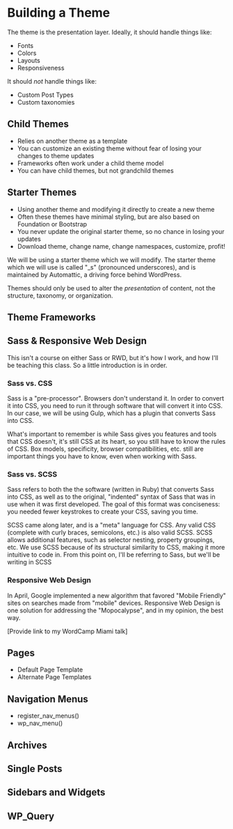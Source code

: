 # Building a Theme

The theme is the presentation layer. Ideally, it should handle things like:

* Fonts
* Colors
* Layouts
* Responsiveness

It should _not_ handle things like:

* Custom Post Types
* Custom taxonomies

## Child Themes

* Relies on another theme as a template
* You can customize an existing theme without fear of losing your changes to theme updates
* Frameworks often work under a child theme model
* You can have child themes, but not grandchild themes

## Starter Themes

* Using another theme and modifying it directly to create a new theme
* Often these themes have minimal styling, but are also based on Foundation or Bootstrap
* You never update the original starter theme, so no chance in losing your updates
* Download theme, change name, change namespaces, customize, profit!

We will be using a starter theme which we will modify. The starter theme which we will use is called "_s" (pronounced underscores), and is maintained by Automattic, a driving force behind WordPress.

Themes should only be used to alter the _presentation_ of content, not the structure, taxonomy, or organization.

## Theme Frameworks

## Sass & Responsive Web Design

This isn't a course on either Sass or RWD, but it's how I work, and how I'll be teaching this class. So a little introduction is in order.

### Sass vs. CSS

Sass is a "pre-processor". Browsers don't understand it. In order to convert it into CSS, you need to run it through software that will convert it into CSS. In our case, we will be using Gulp, which has a plugin that converts Sass into CSS.

What's important to remember is while Sass gives you features and tools that CSS doesn't, it's still CSS at its heart, so you still have to know the rules of CSS. Box models, specificity, browser compatibilities, etc. still are important things you have to know, even when working with Sass.

### Sass vs. SCSS

Sass refers to both the the software (written in Ruby) that converts Sass into CSS, as well as to the original, "indented" syntax of Sass that was in use when it was first developed. The goal of this format was conciseness: you needed fewer keystrokes to create your CSS, saving you time.

SCSS came along later, and is a "meta" language for CSS. Any valid CSS (complete with curly braces, semicolons, etc.) is also valid SCSS. SCSS allows additional features, such as selector nesting, property groupings, etc. We use SCSS because of its structural similarity to CSS, making it more intuitive to code in. From this point on, I'll be referring to Sass, but we'll be writing in SCSS

### Responsive Web Design

In April, Google implemented a new algorithm that favored "Mobile Friendly" sites on searches made from "mobile" devices. Responsive Web Design is one solution for addressing the "Mopocalypse", and in my opinion, the best way.

[Provide link to my WordCamp Miami talk]




## Pages

* Default Page Template
* Alternate Page Templates

## Navigation Menus

* register_nav_menus()
* wp_nav_menu()

## Archives

## Single Posts

## Sidebars and Widgets

## WP_Query

